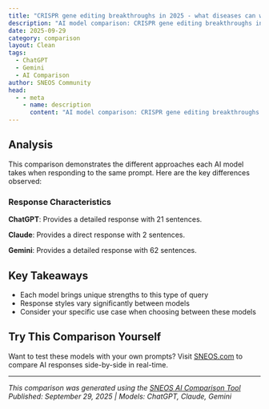 ```yaml
---
title: "CRISPR gene editing breakthroughs in 2025 - what diseases can we cure now?"
description: "AI model comparison: CRISPR gene editing breakthroughs in 2025 - what diseases can we cure now?..."
date: 2025-09-29
category: comparison
layout: Clean
tags:
  - ChatGPT
  - Gemini
  - AI Comparison
author: SNEOS Community
head:
  - - meta
    - name: description
      content: "AI model comparison: CRISPR gene editing breakthroughs in 2025 - what diseases can we cure now?..."
---
```


<ChatComparison
  title="CRISPR gene editing breakthroughs in 2025 - what diseases can we cure now?"
  prompt="CRISPR gene editing breakthroughs in 2025 - what diseases can we cure now?"
  :responses='{"ChatGPT": "As of 2025, CRISPR gene editing technology has made significant breakthroughs, enabling potential cures or effective treatments for several diseases. Here are some of the major areas where CRISPR has shown promising results:\n\n1. **Sickle Cell Disease and Beta-Thalassemia** \n - CRISPR has been successfully used to edit the genes of patients with these inherited blood disorders, leading to the production of healthy hemoglobin. Several clinical trials have demonstrated high cure rates or significant symptom relief.\n\n2. **Certain Cancers** \n - CRISPR-based therapies are being used to engineer immune cells (like CAR-T cells) to better target cancers such as leukemia and lymphoma. Such gene-edited immunotherapies have improved remission durations and reduced relapse rates.\n\n3. **Inherited Retinal Diseases** \n - Diseases like Leber congenital amaurosis and certain forms of inherited blindness are now treatable by direct in vivo CRISPR gene editing in retinal cells, restoring vision or preventing blindness progression.\n\n4. **HIV/AIDS** \n - CRISPR has been explored to excise or deactivate the HIV genome from infected cells. Experimental treatments have shown promising results in reducing the viral reservoir, potentially moving towards a functional cure.\n\n5. **Cystic Fibrosis** \n - Gene editing techniques have started to correct mutations in the CFTR gene in lung epithelial cells, which could halt or reverse lung damage caused by cystic fibrosis.\n\n6. **Muscular Dystrophies** \n - Duchenne muscular dystrophy (DMD) is being targeted by CRISPR therapies that restore dystrophin production in muscle tissue, improving muscle function.\n\n7. **Rare Genetic Disorders** \n - Several rare single-gene disorders like hereditary tyrosinemia and certain immunodeficiencies have seen advances with CRISPR treatments correcting the underlying mutations.\n\nOverall, the clinical application of CRISPR has moved from experimental stages to early routine treatment for some genetic and infectious diseases, while ongoing trials continue to expand its impact. Regulatory approvals for CRISPR-based therapies have increased globally, enhancing access.\n\nIf you want, I can provide more details on any specific disease or therapy!", "Gemini": "Okay, let\u0027s explore the exciting (and hypothetical) landscape of CRISPR-based cures in 2025. While I can\u0027t definitively say *exactly* what will be curable, I can paint a picture based on current research trends, potential advancements, and the challenges involved.\n\n**Factors Shaping the CRISPR Landscape in 2025:**\n\n* **Delivery Methods:** This is a HUGE bottleneck right now. Getting CRISPR components (Cas9 enzyme and guide RNA) safely and efficiently to the right cells in the body is paramount. By 2025, we can expect to see significant progress in viral vector delivery (AAV, lentivirus), lipid nanoparticles (LNPs), and potentially even targeted delivery using exosomes or cell-penetrating peptides. Improvements in delivery will unlock new treatable diseases.\n* **Specificity and Off-Target Effects:** Early CRISPR had issues with cutting DNA at unintended sites. By 2025, we\u0027d anticipate much more precise Cas enzymes (e.g., high-fidelity Cas9 variants) and better guide RNA design algorithms to minimize off-target effects. Base editing and prime editing (more precise forms of CRISPR) will likely be more refined and widely used, further reducing off-target concerns.\n* **Clinical Trials:** The number and scope of CRISPR clinical trials are rapidly expanding. By 2025, we\u0027ll have results from many more trials, providing crucial data on efficacy, safety, and long-term outcomes. This data will guide the development of future CRISPR therapies.\n* **Ethical and Regulatory Frameworks:** As CRISPR technology advances, so too must the ethical and regulatory guidelines surrounding its use. By 2025, we hope to have more robust and globally harmonized frameworks to ensure responsible and equitable access to CRISPR-based therapies.\n* **Cost and Accessibility:** CRISPR therapies are currently very expensive. By 2025, improvements in manufacturing and delivery technologies, coupled with increased competition, could help to drive down costs and improve accessibility.\n\n**Potential Diseases Curable or Significantly Treatable by 2025 (Assuming Significant Progress):**\n\nKeep in mind that \u0022cure\u0022 is a strong word. In many cases, \u0022highly effective treatment leading to long-term remission or functional cure\u0022 is more accurate.\n\n* **Inherited Blood Disorders:**\n * **Sickle Cell Disease:** This is one of the frontrunners. CRISPR-based therapies targeting the BCL11A enhancer (to increase fetal hemoglobin production) have shown remarkable promise in early clinical trials. By 2025, a functional cure could be a reality for many patients.\n * **Beta-Thalassemia:** Similar to sickle cell, beta-thalassemia involves mutations in hemoglobin genes. CRISPR approaches to increase fetal hemoglobin or correct the underlying mutation are likely to be advanced.\n * **Hemophilia:** Gene editing to correct or insert a functional copy of the clotting factor gene is a promising avenue for a long-lasting treatment or functional cure.\n\n* **Inherited Eye Diseases:**\n * **Leber Congenital Amaurosis (LCA):** Certain forms of LCA, caused by mutations in the *CEP290* gene, have been targeted with CRISPR. Early trials have shown some improvement in vision. By 2025, more effective and refined therapies could be available.\n * **Retinitis Pigmentosa:** While RP is a complex disease with many genetic causes, CRISPR could be used to target specific mutations in certain RP subtypes.\n\n* **Genetic Liver Diseases:**\n * **Alpha-1 Antitrypsin Deficiency:** CRISPR could be used to correct the mutated *SERPINA1* gene in the liver.\n * **Hereditary Tyrosinemia Type 1 (HT1):** CRISPR could correct the mutated *FAH* gene in the liver.\n\n* **Some Cancers (Likely a Combination Therapy Approach):**\n * **CAR-T Cell Therapy Enhancement:** CRISPR can be used to improve CAR-T cell therapy by knocking out genes that inhibit T cell function or by inserting genes that enhance their targeting ability. This could lead to more effective CAR-T therapies for certain blood cancers.\n * **Targeting Specific Cancer-Causing Mutations:** In cancers with well-defined genetic drivers (e.g., certain lung cancers with EGFR mutations), CRISPR could be used to directly target and disrupt those mutations, potentially in combination with other cancer therapies. *This is more likely to be a targeted therapy than a complete cure, but could significantly improve outcomes.*\n * **Enhancing Immunotherapy:** CRISPR can be used to knock out genes that suppress the immune system\u0027s ability to attack cancer cells, potentially making immunotherapy more effective.\n\n* **Muscular Dystrophy:**\n * **Duchenne Muscular Dystrophy (DMD):** CRISPR-based \u0022exon skipping\u0022 approaches aim to restore the reading frame of the dystrophin gene, allowing for production of a shorter but functional protein. While not a cure, this could significantly slow disease progression. By 2025, we might see more advanced exon-skipping therapies or even attempts at full gene correction.\n\n* **HIV (Potentially a Functional Cure):**\n * CRISPR can be used to target and disrupt the HIV provirus integrated into the host cell\u0027s DNA. While eradicating HIV completely is extremely challenging, CRISPR could potentially lead to a functional cure, where the virus is suppressed to undetectable levels without the need for antiretroviral therapy.\n\n**Diseases Less Likely to Be \u0022Cured\u0022 by 2025 (But Could See Significant Therapeutic Advancements):**\n\n* **Complex Multifactorial Diseases:** Diseases like Alzheimer\u0027s, Parkinson\u0027s, and type 2 diabetes are influenced by many genes and environmental factors. CRISPR is unlikely to be a standalone cure for these conditions by 2025, but it *could* be used to target specific genetic risk factors or to develop new therapies that address underlying disease mechanisms.\n* **Autoimmune Diseases:** While CRISPR could be used to target specific immune cells or pathways involved in autoimmune diseases, the complexity of the immune system and the risk of off-target effects make it a challenging target. Significant therapeutic advancements are possible, but a complete cure is less likely in the near term.\n* **Most Solid Tumors:** Delivering CRISPR effectively to all cancer cells within a solid tumor is a major hurdle. While CRISPR will likely play an increasingly important role in cancer therapy, it\u0027s unlikely to be a standalone cure for most solid tumors by 2025. Combination therapies and more targeted delivery methods will be crucial.\n\n**Important Caveats:**\n\n* **\u0022Cure\u0022 vs. \u0022Treatment\u0022:** As mentioned earlier, it\u0027s crucial to distinguish between a complete cure and a highly effective treatment that leads to long-term remission or a functional cure.\n* **Individual Variability:** The effectiveness of CRISPR therapies can vary depending on the individual\u0027s genetic background, disease stage, and other factors.\n* **Long-Term Effects:** The long-term effects of CRISPR gene editing are still being studied. It\u0027s important to monitor patients for any potential side effects or unintended consequences.\n* **Accessibility and Equity:** Ensuring equitable access to CRISPR therapies will be a major challenge. These therapies are likely to be expensive initially, and it\u0027s important to ensure that they are available to all patients who need them, regardless of their socioeconomic status.\n\n**In Conclusion:**\n\nBy 2025, CRISPR technology has the potential to revolutionize the treatment of many genetic diseases and cancers. We can anticipate significant advancements in delivery methods, specificity, and clinical trial data. While a complete \u0022cure\u0022 may not be achievable for all diseases, CRISPR offers the promise of highly effective treatments that can significantly improve the lives of millions of people. The ethical and societal implications of this powerful technology must be carefully considered to ensure that it is used responsibly and equitably.\n"}' 
  published-date="16:28"
/>

## Analysis

This comparison demonstrates the different approaches each AI model takes when responding to the same prompt. Here are the key differences observed:

### Response Characteristics

**ChatGPT**: Provides a detailed response with 21 sentences. 

**Claude**: Provides a direct response with 2 sentences. 

**Gemini**: Provides a detailed response with 62 sentences. 

## Key Takeaways

- Each model brings unique strengths to this type of query
- Response styles vary significantly between models
- Consider your specific use case when choosing between these models

## Try This Comparison Yourself

Want to test these models with your own prompts? Visit [SNEOS.com](https://sneos.com) to compare AI responses side-by-side in real-time.

---

*This comparison was generated using the [SNEOS AI Comparison Tool](https://sneos.com)*
*Published: September 29, 2025 | Models: ChatGPT, Claude, Gemini*
